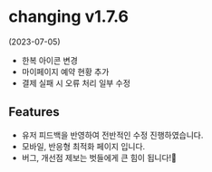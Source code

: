 # changing v1.7.6
 (2023-07-05)


- 한복 아이콘 변경
- 마이페이지 예약 현황 추가
- 결제 실패 시 오류 처리 일부 수정

## Features

- 유저 피드백을 반영하여 전반적인 수정 진행하였습니다.
- 모바일, 반응형 최적화 페이지 입니다.
- 버그, 개선점 제보는 벗들에게 큰 힘이 됩니다!💪
